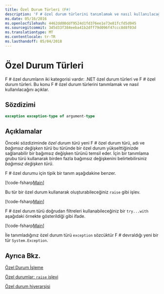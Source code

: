 ```yaml
---
title: Özel Durum Türleri (F#)
description: 'F # özel durum türlerini tanımlamak ve nasıl kullanılacağını öğrenin.'
ms.date: 05/16/2016
ms.openlocfilehash: 4462dd00ddf9524d1fd376ee1e73e81fcfd5d945
ms.sourcegitcommit: 3d5d33f384eeba41b2dff79d096f47ccc8d8f03d
ms.translationtype: MT
ms.contentlocale: tr-TR
ms.lasthandoff: 05/04/2018
---
```

# <a name="exception-types"></a>Özel Durum Türleri

F # özel durumların iki kategorisi vardır: .NET özel durum türleri ve F # özel durum türleri. Bu konu F # özel durum türlerini tanımlamak ve nasıl kullanılacağını açıklar.


## <a name="syntax"></a>Sözdizimi

```fsharp
exception exception-type of argument-type
```

## <a name="remarks"></a>Açıklamalar
Önceki sözdiziminde *özel durum türü* yeni F # özel durum türü, adı ve *bağımsız değişken türü* bu türünde bir özel durum yükselttiğinizde sağlanabilir bir bağımsız değişken türünü temsil eder. İçin bir tanımlama grubu türü kullanarak birden fazla bağımsız değişkenini belirtebilirsiniz *bağımsız değişken türü*.

F # özel durumu için tipik bir tanım aşağıdakine benzer.

[!code-fsharp[Main](../../../../samples/snippets/fsharp/lang-ref-2/snippet5501.fs)]

Bu tür bir özel durum kullanarak oluşturabileceğiniz `raise` gibi işlev.

[!code-fsharp[Main](../../../../samples/snippets/fsharp/lang-ref-2/snippet5502.fs)]

F # özel durum türü doğrudan filtreleri kullanabileceğiniz bir `try...with` aşağıdaki örnekte gösterildiği gibi ifade.

[!code-fsharp[Main](../../../../samples/snippets/fsharp/lang-ref-2/snippet5503.fs)]

İle tanımladığınız özel durum türü `exception` sözcüktür F # devraldığı yeni bir tür `System.Exception`.


## <a name="see-also"></a>Ayrıca Bkz.
[Özel Durum İşleme](index.md)

[Özel durumlar: `raise` işlevi](the-raise-function.md)

[Özel durum hiyerarşisi](https://msdn.microsoft.com/library/z4c5tckx.aspx)
